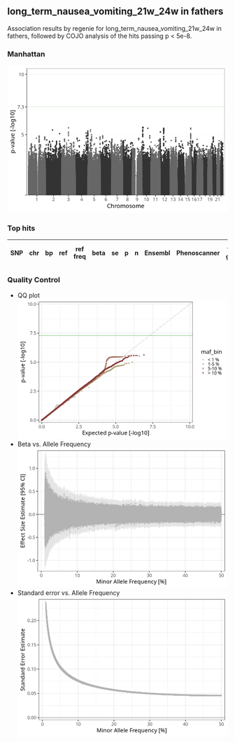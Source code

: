 ## long_term_nausea_vomiting_21w_24w in fathers
Association results by regenie for long_term_nausea_vomiting_21w_24w in fathers, followed by COJO analysis of the hits passing p < 5e-8.
### Manhattan
![](figures/pop_fathers_pheno_long_term_nausea_vomiting_21w_24w_mh.png)
### Top hits
| SNP | chr | bp | ref | ref freq | beta | se | p | n | Ensembl | Phenoscanner | freq geno | b joint | b joint se | p joint | ld r |
| --- | --- | -- | --- | -------- | ---- | -- | - | - | ------- | ------------ | --------- | ------- | ---------- | ------- | ---- |
### Quality Control
- QQ plot
![](figures/pop_fathers_pheno_long_term_nausea_vomiting_21w_24w_qq.png)
- Beta vs. Allele Frequency
![](figures/pop_fathers_pheno_long_term_nausea_vomiting_21w_24w_beta_af.png)
- Standard error vs. Allele Frequency
![](figures/pop_fathers_pheno_long_term_nausea_vomiting_21w_24w_se_af.png)
